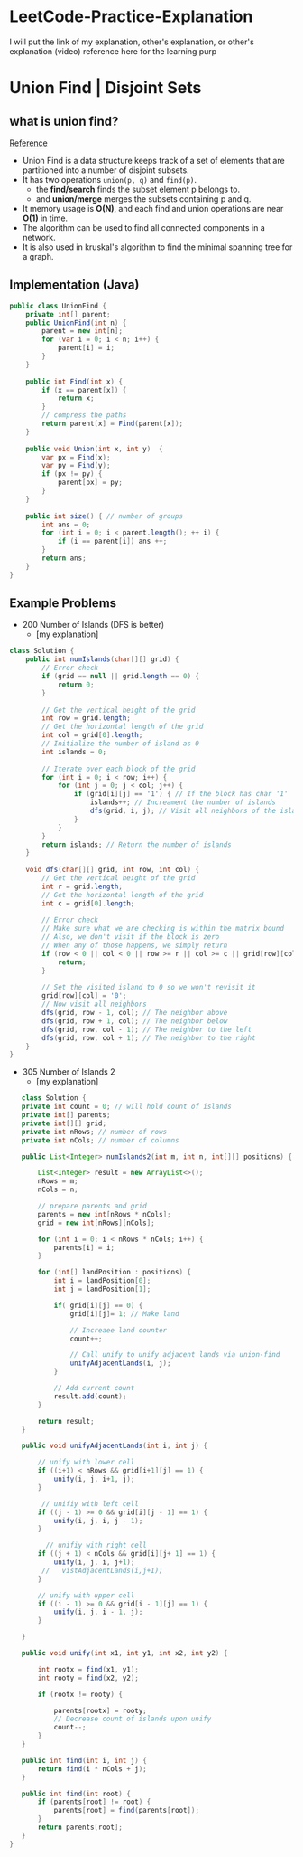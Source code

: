 # LeetCode-Practice-Explanation
I will put the link of my explanation, other's explanation, or other's explanation (video) reference here for the learning purp

# Union Find | Disjoint Sets
## what is union find?
[Reference](https://github.com/ryancheunggit/leetcode/blob/rise/note/union_find.md)
* Union Find is a data structure keeps track of a set of elements that are partitioned into a number of disjoint subsets.
* It has two operations `union(p, q)` and `find(p)`.
    * the __find/search__ finds the subset element p belongs to.
    * and __union/merge__ merges the subsets containing p and q.
* It memory usage is __O(N)__, and each find and union operations are near __O(1)__ in time.
* The algorithm can be used to find all connected components in a network.
* It is also used in kruskal's algorithm to find the minimal spanning tree for a graph.

## Implementation (Java)
```java
public class UnionFind {
    private int[] parent;
    public UnionFind(int n) {
        parent = new int[n];
        for (var i = 0; i < n; i++) {
            parent[i] = i;
        }
    }
 
    public int Find(int x) {
        if (x == parent[x]) {
            return x;
        }
        // compress the paths
        return parent[x] = Find(parent[x]);
    }
 
    public void Union(int x, int y)  {
        var px = Find(x);
        var py = Find(y);
        if (px != py) {
            parent[px] = py;
        }
    }
 
    public int size() { // number of groups
        int ans = 0;
        for (int i = 0; i < parent.length(); ++ i) {
            if (i == parent[i]) ans ++;
        }
        return ans;
    }  
}
```

## Example Problems
* 200 Number of Islands (DFS is better)
  * [my explanation]
```java
class Solution {
    public int numIslands(char[][] grid) {
        // Error check
        if (grid == null || grid.length == 0) {
            return 0;
        }
        
        // Get the vertical height of the grid
        int row = grid.length;
        // Get the horizontal length of the grid
        int col = grid[0].length;
        // Initialize the number of island as 0
        int islands = 0;
        
        // Iterate over each block of the grid
        for (int i = 0; i < row; i++) {
            for (int j = 0; j < col; j++) {
                if (grid[i][j] == '1') { // If the block has char '1'
                    islands++; // Increament the number of islands
                    dfs(grid, i, j); // Visit all neighbors of the island
                }
            }
        }
        return islands; // Return the number of islands
    }
    
    void dfs(char[][] grid, int row, int col) {
        // Get the vertical height of the grid
        int r = grid.length;
        // Get the horizontal length of the grid
        int c = grid[0].length;
        
        // Error check
        // Make sure what we are checking is within the matrix bound
        // Also, we don't visit if the block is zero
        // When any of those happens, we simply return 
        if (row < 0 || col < 0 || row >= r || col >= c || grid[row][col] == '0' ) {
            return;
        }
        
        // Set the visited island to 0 so we won't revisit it
        grid[row][col] = '0';
        // Now visit all neighbors
        dfs(grid, row - 1, col); // The neighbor above
        dfs(grid, row + 1, col); // The neighbor below
        dfs(grid, row, col - 1); // The neighbor to the left
        dfs(grid, row, col + 1); // The neighbor to the right
    }
}
```
* 305 Number of Islands 2 
  * [my explanation]
 ```java
    class Solution {
    private int count = 0; // will hold count of islands
    private int[] parents;
    private int[][] grid;
    private int nRows; // number of rows
    private int nCols; // number of columns

    public List<Integer> numIslands2(int m, int n, int[][] positions) {

        List<Integer> result = new ArrayList<>();
        nRows = m;
        nCols = n;

        // prepare parents and grid
        parents = new int[nRows * nCols];
        grid = new int[nRows][nCols];

        for (int i = 0; i < nRows * nCols; i++) {
            parents[i] = i;
        }

        for (int[] landPosition : positions) {
            int i = landPosition[0];
            int j = landPosition[1];

            if( grid[i][j] == 0) {
                grid[i][j]= 1; // Make land

                // Increaee land counter
                count++;

                // Call unify to unify adjacent lands via union-find
                unifyAdjacentLands(i, j);
            }

            // Add current count
            result.add(count);
        }

        return result;
    }

    public void unifyAdjacentLands(int i, int j) {

        // unify with lower cell
        if ((i+1) < nRows && grid[i+1][j] == 1) {
            unify(i, j, i+1, j);
        }

         // unifiy with left cell
        if ((j - 1) >= 0 && grid[i][j - 1] == 1) {
            unify(i, j, i, j - 1);
        }

          // unifiy with right cell
        if ((j + 1) < nCols && grid[i][j+ 1] == 1) {
            unify(i, j, i, j+1);
         //   vistAdjacentLands(i,j+1);
        }

        // unify with upper cell
        if ((i - 1) >= 0 && grid[i - 1][j] == 1) {
            unify(i, j, i - 1, j);
        }

    }

    public void unify(int x1, int y1, int x2, int y2) {

        int rootx = find(x1, y1);
        int rooty = find(x2, y2);

        if (rootx != rooty) {

            parents[rootx] = rooty;
            // Decrease count of islands upon unify
            count--;
        }
    }

    public int find(int i, int j) {
        return find(i * nCols + j);
    }

    public int find(int root) {
        if (parents[root] != root) {
            parents[root] = find(parents[root]);
        }
        return parents[root];
    }
}
```
